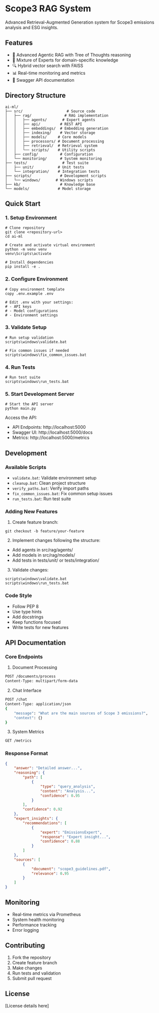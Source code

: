 # Scope3 RAG System

Advanced Retrieval-Augmented Generation system for Scope3 emissions analysis and ESG insights.

## Features

- 🤖 Advanced Agentic RAG with Tree of Thoughts reasoning
- 🧠 Mixture of Experts for domain-specific knowledge
- 🔍 Hybrid vector search with FAISS
- 📊 Real-time monitoring and metrics
- 🔄 Swagger API documentation

## Directory Structure

```
ai-ml/
├── src/                    # Source code
│   ├── rag/               # RAG implementation
│   │   ├── agents/       # Expert agents
│   │   ├── api/         # REST API
│   │   ├── embeddings/  # Embedding generation
│   │   ├── indexing/    # Vector storage
│   │   ├── models/     # Core models
│   │   ├── processors/ # Document processing
│   │   ├── retrieval/  # Retrieval system
│   │   └── scripts/    # Utility scripts
│   ├── config/          # Configuration
│   └── monitoring/      # System monitoring
├── tests/                # Test suite
│   ├── unit/           # Unit tests
│   └── integration/    # Integration tests
├── scripts/             # Development scripts
│   └── windows/       # Windows scripts
├── kb/                  # Knowledge base
└── models/             # Model storage
```

## Quick Start

### 1. Setup Environment

```batch
# Clone repository
git clone <repository-url>
cd ai-ml

# Create and activate virtual environment
python -m venv venv
venv\Scripts\activate

# Install dependencies
pip install -e .
```

### 2. Configure Environment

```batch
# Copy environment template
copy .env.example .env

# Edit .env with your settings:
# - API keys
# - Model configurations
# - Environment settings
```

### 3. Validate Setup

```batch
# Run setup validation
scripts\windows\validate.bat

# Fix common issues if needed
scripts\windows\fix_common_issues.bat
```

### 4. Run Tests

```batch
# Run test suite
scripts\windows\run_tests.bat
```

### 5. Start Development Server

```batch
# Start the API server
python main.py
```

Access the API:
- API Endpoints: http://localhost:5000
- Swagger UI: http://localhost:5000/docs
- Metrics: http://localhost:5000/metrics

## Development

### Available Scripts

- `validate.bat`: Validate environment setup
- `cleanup.bat`: Clean project structure
- `verify_paths.bat`: Verify import paths
- `fix_common_issues.bat`: Fix common setup issues
- `run_tests.bat`: Run test suite

### Adding New Features

1. Create feature branch:
```batch
git checkout -b feature/your-feature
```

2. Implement changes following the structure:
- Add agents in src/rag/agents/
- Add models in src/rag/models/
- Add tests in tests/unit/ or tests/integration/

3. Validate changes:
```batch
scripts\windows\validate.bat
scripts\windows\run_tests.bat
```

### Code Style

- Follow PEP 8
- Use type hints
- Add docstrings
- Keep functions focused
- Write tests for new features

## API Documentation

### Core Endpoints

1. Document Processing
```bash
POST /documents/process
Content-Type: multipart/form-data
```

2. Chat Interface
```bash
POST /chat
Content-Type: application/json
{
    "message": "What are the main sources of Scope 3 emissions?",
    "context": {}
}
```

3. System Metrics
```bash
GET /metrics
```

### Response Format

```json
{
    "answer": "Detailed answer...",
    "reasoning": {
        "path": [
            {
                "type": "query_analysis",
                "content": "Analysis...",
                "confidence": 0.95
            }
        ],
        "confidence": 0.92
    },
    "expert_insights": {
        "recommendations": [
            {
                "expert": "EmissionsExpert",
                "response": "Expert insight...",
                "confidence": 0.88
            }
        ]
    },
    "sources": [
        {
            "document": "scope3_guidelines.pdf",
            "relevance": 0.95
        }
    ]
}
```

## Monitoring

- Real-time metrics via Prometheus
- System health monitoring
- Performance tracking
- Error logging

## Contributing

1. Fork the repository
2. Create feature branch
3. Make changes
4. Run tests and validation
5. Submit pull request

## License

[License details here]
